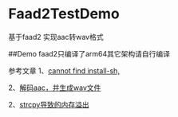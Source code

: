 # Faad2TestDemo

基于faad2 实现aac转wav格式

##Demo faad2只编译了arm64其它架构请自行编译




参考文章
1、[cannot find install-sh,](https://blog.csdn.net/houwenbin1986/article/details/78644990)

2、[解码aac，并生成wav文件](https://www.136.la/tech/show-848542.html)

2、[strcpy导致的内存溢出](https://blog.csdn.net/Small_Tgs/article/details/51210977)
